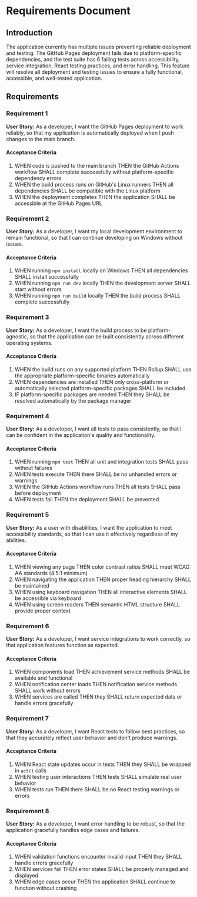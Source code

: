 # Requirements Document

## Introduction

The application currently has multiple issues preventing reliable deployment and testing. The GitHub Pages deployment fails due to platform-specific dependencies, and the test suite has 6 failing tests across accessibility, service integration, React testing practices, and error handling. This feature will resolve all deployment and testing issues to ensure a fully functional, accessible, and well-tested application.

## Requirements

### Requirement 1

**User Story:** As a developer, I want the GitHub Pages deployment to work reliably, so that my application is automatically deployed when I push changes to the main branch.

#### Acceptance Criteria

1. WHEN code is pushed to the main branch THEN the GitHub Actions workflow SHALL complete successfully without platform-specific dependency errors
2. WHEN the build process runs on GitHub's Linux runners THEN all dependencies SHALL be compatible with the Linux platform
3. WHEN the deployment completes THEN the application SHALL be accessible at the GitHub Pages URL

### Requirement 2

**User Story:** As a developer, I want my local development environment to remain functional, so that I can continue developing on Windows without issues.

#### Acceptance Criteria

1. WHEN running `npm install` locally on Windows THEN all dependencies SHALL install successfully
2. WHEN running `npm run dev` locally THEN the development server SHALL start without errors
3. WHEN running `npm run build` locally THEN the build process SHALL complete successfully

### Requirement 3

**User Story:** As a developer, I want the build process to be platform-agnostic, so that the application can be built consistently across different operating systems.

#### Acceptance Criteria

1. WHEN the build runs on any supported platform THEN Rollup SHALL use the appropriate platform-specific binaries automatically
2. WHEN dependencies are installed THEN only cross-platform or automatically selected platform-specific packages SHALL be included
3. IF platform-specific packages are needed THEN they SHALL be resolved automatically by the package manager

### Requirement 4

**User Story:** As a developer, I want all tests to pass consistently, so that I can be confident in the application's quality and functionality.

#### Acceptance Criteria

1. WHEN running `npm test` THEN all unit and integration tests SHALL pass without failures
2. WHEN tests execute THEN there SHALL be no unhandled errors or warnings
3. WHEN the GitHub Actions workflow runs THEN all tests SHALL pass before deployment
4. WHEN tests fail THEN the deployment SHALL be prevented

### Requirement 5

**User Story:** As a user with disabilities, I want the application to meet accessibility standards, so that I can use it effectively regardless of my abilities.

#### Acceptance Criteria

1. WHEN viewing any page THEN color contrast ratios SHALL meet WCAG AA standards (4.5:1 minimum)
2. WHEN navigating the application THEN proper heading hierarchy SHALL be maintained
3. WHEN using keyboard navigation THEN all interactive elements SHALL be accessible via keyboard
4. WHEN using screen readers THEN semantic HTML structure SHALL provide proper context

### Requirement 6

**User Story:** As a developer, I want service integrations to work correctly, so that application features function as expected.

#### Acceptance Criteria

1. WHEN components load THEN achievement service methods SHALL be available and functional
2. WHEN notification center loads THEN notification service methods SHALL work without errors
3. WHEN services are called THEN they SHALL return expected data or handle errors gracefully

### Requirement 7

**User Story:** As a developer, I want React tests to follow best practices, so that they accurately reflect user behavior and don't produce warnings.

#### Acceptance Criteria

1. WHEN React state updates occur in tests THEN they SHALL be wrapped in `act()` calls
2. WHEN testing user interactions THEN tests SHALL simulate real user behavior
3. WHEN tests run THEN there SHALL be no React testing warnings or errors

### Requirement 8

**User Story:** As a developer, I want error handling to be robust, so that the application gracefully handles edge cases and failures.

#### Acceptance Criteria

1. WHEN validation functions encounter invalid input THEN they SHALL handle errors gracefully
2. WHEN services fail THEN error states SHALL be properly managed and displayed
3. WHEN edge cases occur THEN the application SHALL continue to function without crashing